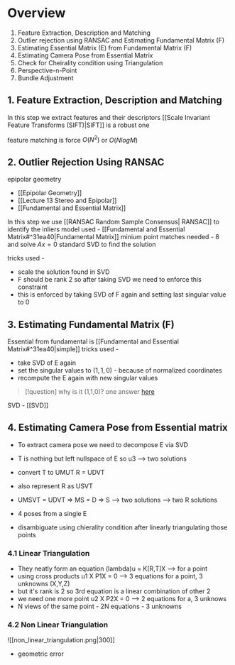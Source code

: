 # Overview 
1. Feature Extraction, Description and Matching
2. Outlier rejection using RANSAC and Estimating Fundamental Matrix (F)
3. Estimating Essential Matrix (E) from Fundamental Matrix (F)
4. Estimating Camera Pose from Essential Matrix
5. Check for Cheirality condition using Triangulation
6. Perspective-n-Point
7. Bundle Adjustment

## 1. Feature Extraction, Description and Matching
In this step we extract features and their descriptors
[[Scale Invariant Feature Transforms (SIFT)|SIFT]] is a robust one

feature matching is force  $O(N^{2})$ or $O(NlogM)$

## 2. Outlier Rejection Using RANSAC

epipolar geometry
- [[Epipolar Geometry]]
- [[Lecture 13 Stereo and Epipolar]]
- [[Fundamental and Essential Matrix]]

In this step we use [[RANSAC Random Sample Consensus| RANSAC]] to identify the inliers
model used - [[Fundamental and Essential Matrix#^31ea40|Fundamental Matrix]]
minium point matches needed - 8 and solve $Ax = 0$ 
standard SVD to find the solution

tricks used -
- scale the solution found in SVD
- F should be rank 2 so after taking SVD we need to enforce this constraint
- this is enforced by taking SVD of F again and setting last singular value to 0

## 3. Estimating Fundamental Matrix (F)

Essential from fundamental is [[Fundamental and Essential Matrix#^31ea40|simple]]
tricks used -
- take SVD of E again
- set the singular values to $(1,1,0)$ - because of normalized coordinates
- recompute the E again with new singular values

>[!question]
> why is it (1,1,0)? one answer [here](https://stackoverflow.com/questions/51628483/why-does-essential-matrix-has-2-euqal-singular-values-and-1-zero-singular-values)

SVD - [[SVD]]

## 4. Estimating Camera Pose from Essential matrix

- To extract camera pose we need to decompose E via SVD
- T is nothing but left nullspace of E so u3 --> two solutions
- convert T to UMUT R = UDVT
- also represent R as USVT
- UMSVT = UDVT => MS = D => S --> two solutions --> two R solutions
- 4 poses from a single E

- disambiguate using chierality condition after linearly triangulating those points 

### 4.1 Linear Triangulation
- They neatly form an equation (lambda)u = K[R,T]X --> for a point
- using cross products u1 X P1X = 0 --> 3 equations for a point, 3 unknowns (X,Y,Z)
- but it's rank is 2 so 3rd equation is a linear combination of other 2
- we need one more point u2 X P2X = 0 --> 2 equations for a, 3 unknows 
- N views of the same point - 2N equations - 3 unknowns

### 4.2 Non Linear Triangulation
![[non_linear_triangulation.png|300]]
- geometric error